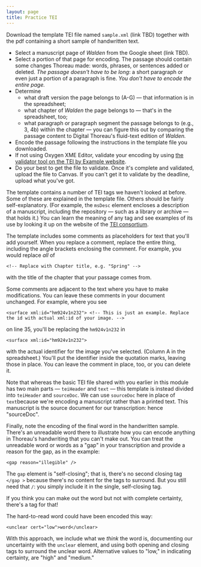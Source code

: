 ```yaml
---
layout: page
title: Practice TEI
---
```


Download the template TEI file named `sample.xml` (link TBD) together with the pdf containing a short sample of handwritten text.

  - Select a manuscript page of *Walden* from the Google sheet (link TBD).
  - Select a portion of that page for encoding. The passage should contain some changes Thoreau made: words, phrases, or sentences added or deleted. *The passage doesn't have to be long*: a short paragraph or even just a portion of a paragraph is fine. *You don't have to encode the entire page.*
  - Determine
      - what draft version the page belongs to (A-G) — that information is in the spreadsheet;
      - what chapter of *Walden* the page belongs to — that's in the spreadsheet, too;
      - what paragraph or paragraph segment the passage belongs to (e.g., 3, 4b) within the chapter — you can figure this out by comparing the passage content to Digital Thoreau's fluid-text edition of *Walden.*
  - Encode the passage following the instructions in the template file you downloaded.
  - If not using Oxygen XME Editor, validate your encoding by using [the validator tool on the TEI by Example website](https://teibyexample.org/xquery/TBEvalidator.xq).
  - Do your best to get the file to validate. Once it's complete and validated, upload the file to Canvas. If you can't get it to validate by the deadline, upload what you've got.

The template contains a number of TEI tags we haven't looked at before. Some of these are explained in the template file. Others should be fairly self-explanatory. (For example, the `msDesc` element encloses a description of a manuscript, including the repository — such as a library or archive — that holds it.) You can learn the meaning of any tag and see examples of its use by looking it up on the website of the [TEI consortium](https://tei-c.org/release/doc/tei-p5-doc/en/html/index.html).

The template includes some comments as placeholders for text that you'll add yourself. When you replace a comment, replace the entire thing, including the angle brackets enclosing the comment. For example, you would replace *all* of

    <!-- Replace with Chapter title, e.g. "Spring" -->

with the title of the chapter that your passage comes from.

Some comments are adjacent to the text where you have to make modifications. You can leave these comments in your document unchanged. For example, where you see

    <surface xml:id="hm924v1n232"> <!-- This is just an example. Replace the id with actual xml:id of your image. -->

on line 35, you'll be replacing the `hm924v1n232` in

    <surface xml:id="hm924v1n232">

with the actual identifier for the image you've selected. (Column A in the spreadsheet.) You'll put the identifier inside the quotation marks, leaving those in place. You can leave the comment in place, too, or you can delete it.

Note that whereas the basic TEI file shared with you earlier in this module has two main parts — `teiHeader` and `text` — this template is instead divided into `teiHeader` and `sourceDoc`. We can use `sourceDoc` here in place of `text`because we're encoding a manuscript rather than a printed text. This manuscript is the source document for our transcription: hence "sourceDoc".

Finally, note the encoding of the final word in the handwritten sample. There's an unreadable word there to illustrate how you can encode anything in Thoreau's handwriting that you can't make out. You can treat the unreadable word or words as a "gap" in your transcription and provide a reason for the gap, as in the example:

    <gap reason="illegible" />

The `gap` element is "self-closing"; that is, there's no second closing tag `</gap >` because there's no content for the tags to surround. But you still need that `/`: you simply include it in the single, self-closing tag.

If you think you can make out the word but not with complete certainty, there's a tag for that!

The hard-to-read word could have been encoded this way:

    <unclear cert="low">word</unclear>

With this approach, we include what we *think* the word is, documenting our uncertainty with the `unclear` element, and using both opening and closing tags to surround the unclear word. Alternative values to "low," in indicating certainty, are "high" and "medium."